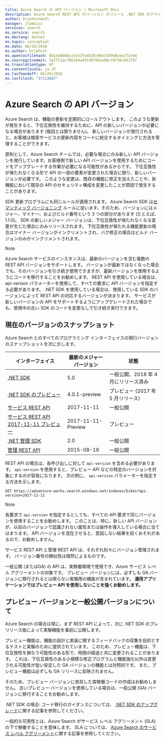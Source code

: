 ```yaml
---
title: Azure Search の API バージョン | Microsoft Docs
description: Azure Search REST API のバージョン ポリシーと .NET SDK のクライアント ライブラリ
author: brjohnstmsft
manager: jlembicz
services: search
ms.service: search
ms.devlang: dotnet
ms.topic: conceptual
ms.date: 06/28/2018
ms.author: brjohnst
ms.openlocfilehash: 8d1e30b0bca3c63fe4528c06e5389d8cbe27a7e6
ms.sourcegitcommit: 5a7f13ac706264a45538f6baeb8cf8f30c662f8f
ms.translationtype: HT
ms.contentlocale: ja-JP
ms.lasthandoff: 06/29/2018
ms.locfileid: "37113607"
---
```

# <a name="api-versions-in-azure-search"></a>Azure Search の API バージョン
Azure Search は、機能の更新を定期的にロールアウトします。 このような更新が発生すると、下位互換性を維持するために、API の新しいバージョンが必要になる場合があります (毎回とは限りません)。 新しいバージョンが発行されると、お客様は検索サービスの更新内容をコードに統合するタイミングと方法を管理することができます。

原則として、Azure Search チームでは、必要な場合にのみ新しい API バージョンを発行しています。お客様側で新しい API バージョンを使用するためにコードをアップグレードする作業が必要になる可能性があるからです。 下位互換性が保たれなくなる形で API の一部の要素が変更された場合に限り、新しいバージョンが必要です。 このような変更は、既存の機能に修正を加えたことや、新機能において既存の API のセキュリティ構成を変更したことが原因で発生することがあります。

SDK 更新プログラムにも同じルールが適用されます。 Azure Search SDK は[セマンティック バージョニング](http://semver.org/) ルールに従います。そのため、バージョンにはメジャー、マイナー、およびビルド番号という 3 つの部分があります (たとえば、1.1.0)。 SDK の新しいメジャー バージョンは、下位互換性が保たれなくなる変更が生じた場合にのみリリースされます。 下位互換性が保たれる機能更新の場合はマイナー バージョンがインクリメントされ、バグ修正の場合はビルド バージョンのみがインクリメントされます。

> [!NOTE]
> Azure Search サービスのインスタンスは、最新のバージョンを含む複数の REST API バージョンをサポートします。 バージョンが最新ではなくなった場合でも、そのバージョンを引き続き使用できますが、最新バージョンを使用するようにコードを移行することをお勧めします。 REST API を使用している場合は、api-version パラメーターを使用して、すべての要求に API バージョンを指定する必要があります。 .NET SDK を使用している場合は、使用している SDK のバージョンによって REST API の対応するバージョンが決まります。 サービスが新しいバージョンの API をサポートするようにアップグレードされた場合でも、使用中の古い SDK のコードを変更なしで引き続き実行できます。

## <a name="snapshot-of-current-versions"></a>現在のバージョンのスナップショット
Azure Search とのすべてのプログラミング インターフェイスの現行バージョンのスナップショットを次に示します。

| インターフェイス | 最新のメジャー バージョン | 状態 |
| --- | --- | --- |
| [.NET SDK](https://aka.ms/search-sdk) |5.0 |一般公開、2018 年 4 月にリリース済み |
| [.NET SDK のプレビュー](https://aka.ms/search-sdk-preview) |4.0.1-preview |プレビュー (2017 年 5 月リリース) |
| [サービス REST API](https://docs.microsoft.com/rest/api/searchservice/) |2017-11-11 |一般公開 |
| [サービス REST API 2017-11-11 プレビュー](search-api-2017-11-11-preview.md) |2017-11-11-Preview |プレビュー |
| [.NET 管理 SDK](https://aka.ms/search-mgmt-sdk) |2.0 |一般公開 |
| [管理 REST API](https://docs.microsoft.com/rest/api/searchmanagement/) |2015-08-19 |一般公開 |

REST API の場合は、各呼び出しに対して `api-version` を含める必要があります。 `api-version` を使用すると、プレビュー API などの特定のバージョンを対象にするのが容易になります。 次の例に、 `api-version` パラメーターを指定する方法を示します。

    GET https://adventure-works.search.windows.net/indexes/bikes?api-version=2017-11-11

> [!NOTE]
> 各要求で `api-version` を指定するとしても、すべての API 要求で同じバージョンを使用することをお勧めします。 このことは、特に、新しい API バージョンが、以前のバージョンで認識されない属性または操作を導入している場合に当てはまります。 API バージョンを混在させると、意図しない結果を招くおそれがあるので、お勧めしません。
>
> サービス REST API と管理 REST API は、それぞれ別々にバージョン管理されます。 バージョン番号の類似性は偶然によるものです。

一般公開 (またはGA) の API は、実稼働環境で使用でき、Azure サービス レベル アグリーメントの対象です。 プレビュー バージョンには、必ずしも GA バージョンに移行されるとは限らない実験用の機能が含まれています。 **運用アプリケーションではプレビュー API を使用しないことを強くお勧めします。**

## <a name="about-preview-and-generally-available-versions"></a>プレビュー バージョンと一般公開バージョンについて
Azure Search の場合は常に、まず REST API によって、次に .NET SDK のプレリリース版によって実験機能を事前に公開します。

プレビュー機能は、機能の設計と実装に関するフィードバックの収集を目的とするテストと実験のために提供されています。 このため、プレビュー機能は、下位互換性を損なう可能性のある形で、時間の経過と共に変更されることがあります。 これは、下位互換性のある小規模な修正プログラムと機能強化以外は変更される可能性が低い安定した GA バージョンの機能とは対照的です。 また、プレビュー機能は必ずしも GA リリースに反映されません。

そのため、プレビュー バージョンに依存した実稼働コードの作成はお勧めしません。 古いプレビュー バージョンを使用している場合は、一般公開 (GA) バージョンに移行することをお勧めします。

.NET SDK の場合: コード移行のガイダンスについては、 [.NET SDK のアップグレード](search-dotnet-sdk-migration.md)に関する記事を参照してください。

一般的な可用性とは、Azure Search がサービス レベル アグリーメント (SLA) の下で稼働することを意味します。 SLA については、 [Azure Search のサービス レベル アグリーメント](https://azure.microsoft.com/support/legal/sla/search/v1_0/)に関する記事を参照してください。
